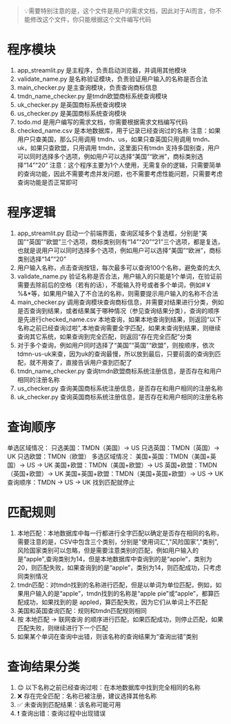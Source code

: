 > 💡需要特别注意的是，这个文件是用户的需求文档，因此对于AI而言，你不能修改这个文件，你只能根据这个文件编写代码

# 程序模块

1. app_streamlit.py 是主程序，负责启动浏览器，并调用其他模块
2. validate_name.py 是名称验证模块，负责验证用户输入的名称是否合法
3. main_checker.py 是主查询模块，负责查询商标信息
4. tmdn_name_checker.py 是tmdn欧盟商标系统查询模块
5. uk_checker.py 是英国商标系统查询模块
6. us_checker.py 是美国商标系统查询模块
7. todo.md 是用户编写的需求文档，你需要根据需求文档编写代码
8. checked_name.csv 是本地数据库，用于记录已经查询过的名称
注意：如果用户只查美国，那么只用调用 tmdn、us，如果只查英国只用调用 tmdn、uk，如果只查欧盟，只用调用 tmdn，这里面只有tmdn 支持多国别查，用户可以同时选择多个选项，例如用户可以选择“美国”“欧洲”，商标类别选择“14”“20”
注意：这个程序主要为1个人使用，无需复杂的逻辑，只需要简单的查询功能，因此不需要考虑并发问题，也不需要考虑性能问题，只需要考虑查询功能是否正常即可

# 程序逻辑

1. app_streamlit.py 启动一个前端界面，查询区域多个复选框，分别是“美国”“英国”“欧盟”三个选项，商标类别则有“14”“20”“21”三个选项，都是复选，也就是说用户可以同时选择多个选项，例如用户可以选择“美国”“欧洲”，商标类别选择“14”“20”
2. 用户输入名称，点击查询按钮，每次最多可以查询100个名称，避免查的太久
3. validate_name.py 验证名称是否合法，用户输入的只能是1个单词，在验证前需要去除前后的空格（若有的话），不能输入符号或者多个单词，例如#￥%&*等，如果用户输入了不合法的名称，则需要提示用户输入的名称不合法
4. main_checker.py 调用查询模块查询商标信息，并需要对结果进行分类，例如是否查询到结果，或者结果属于哪种情况（参见查询结果分类），查询的顺序是先进行checked_name.csv 本地查询，如果本地查询到结果，则返回“以下名称之前已经查询过啦",本地查询需要全字匹配，如果未查询到结果，则继续查询其它系统，如果查询到完全匹配，则返回“存在完全匹配”分类
5. 对于多个查询，例如用户同时选择了“美国”“英国”“欧盟”，则按顺序，依次 tdmn-us-uk来查，因为uk的查询最慢，所以放到最后，只要前面的查询到匹配，就不用查了，直接告诉用户查到匹配了
6. tmdn_name_checker.py 查询tmdn欧盟商标系统注册信息，是否存在和用户相同的注册名称
7. us_checker.py 查询美国商标系统注册信息，是否存在和用户相同的注册名称
8. uk_checker.py 查询英国商标系统注册信息，是否存在和用户相同的注册名称

# 查询顺序

单选区域情况：
只选美国：TMDN（美国）-> US
只选英国：TMDN（英国）-> UK
只选欧盟：TMDN（欧盟）
多选区域情况：
美国+英国：TMDN（美国+英国）-> US -> UK
美国+欧盟：TMDN（美国+欧盟）-> US
英国+欧盟：TMDN（英国+欧盟）-> UK
美国+英国+欧盟：TMDN（美国+英国+欧盟）-> US -> UK
查询顺序：TMDN -> US -> UK
找到匹配就停止

# 匹配规则

1. 本地匹配：本地数据库中每一行都进行全字匹配以确定是否存在相同的名称，需要注意的是，CSV中包含三个类别，分别是"使用词汇","风险国家","类别",风险国家类别可以忽略，但是需要注意类别的匹配，例如用户输入的是“apple",查询类别为14，但是本地数据库中查询到的是“apple”，类别为20，则匹配失败，如果查询到的是“apple”，类别为14，则匹配成功，只考虑同类别情况
2. tmdn匹配：对tmdn找到的名称进行匹配，但是以单词为单位匹配，例如，如果用户输入的是“apple”，tmdn找到的名称是“apple pie”或“apple”，都算匹配成功，如果找到的是 appled，算匹配失败，因为它们从单词上不匹配
3. 美国和英国查询匹配：规则和tmdn匹配规则相同
4. 按 本地匹配 -> 联网查询 的顺序进行匹配，如果匹配成功，则停止匹配，如果匹配失败，则继续进行下一个匹配
5. 如果某个单词在查询中出错，则该名称的查询结果为“查询出错”类别

# 查询结果分类

1. 😊 以下名称之前已经查询过啦：在本地数据库中找到完全相同的名称
2. ❌ 存在完全匹配：名称已被注册，建议选择其他名称
3. ✅ 未查询到匹配结果：该名称可能可用
4. ❗ 查询出错：查询过程中出现错误